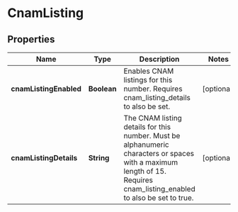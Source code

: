 # CnamListing

## Properties
Name | Type | Description | Notes
------------ | ------------- | ------------- | -------------
**cnamListingEnabled** | **Boolean** | Enables CNAM listings for this number. Requires cnam_listing_details to also be set. |  [optional]
**cnamListingDetails** | **String** | The CNAM listing details for this number. Must be alphanumeric characters or spaces with a maximum length of 15. Requires cnam_listing_enabled to also be set to true. |  [optional]
